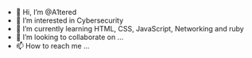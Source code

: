 - 👋 Hi, I’m @A1tered
- 👀 I’m interested in Cybersecurity
- 🌱 I’m currently learning HTML, CSS, JavaScript, Networking and ruby
- 💞️ I’m looking to collaborate on ...
- 📫 How to reach me ...

<!---
A1tered/A1tered is a ✨ special ✨ repository because its `README.md` (this file) appears on your GitHub profile.
You can click the Preview link to take a look at your changes.
--->

